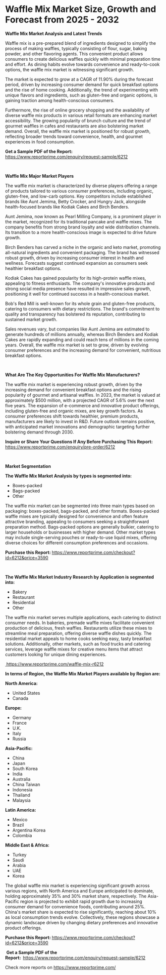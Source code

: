 <p><h1>Waffle Mix Market Size, Growth and Forecast from 2025 - 2032</h1></p><p><strong>Waffle Mix Market Analysis and Latest Trends</strong></p>
<p><p>Waffle mix is a pre-prepared blend of ingredients designed to simplify the process of making waffles, typically consisting of flour, sugar, baking powder, and other flavoring agents. This convenient product allows consumers to create delicious waffles quickly with minimal preparation time and effort. As dining habits evolve towards convenience and ready-to-cook options, the waffle mix market is witnessing significant growth.</p><p>The market is expected to grow at a CAGR of 11.90% during the forecast period, driven by increasing consumer demand for quick breakfast options and the rise of home cooking. Additionally, the trend of experimenting with unique flavors and ingredients, such as gluten-free and organic options, is gaining traction among health-conscious consumers. </p><p>Furthermore, the rise of online grocery shopping and the availability of diverse waffle mix products in various retail formats are enhancing market accessibility. The growing popularity of brunch culture and the trend of gourmet waffles in cafes and restaurants are also bolstering market demand. Overall, the waffle mix market is positioned for robust growth, reflecting broader trends toward convenience, health, and gourmet experiences in food consumption.</p></p>
<p><strong>Get a Sample PDF of the Report:&nbsp;</strong> <a href="https://www.reportprime.com/enquiry/request-sample/6212?utm_campaign=3367&utm_medium=2&utm_source=Github&utm_content=ia&utm_term=19032025&utm_id=waffle-mix">https://www.reportprime.com/enquiry/request-sample/6212</a></p>
<p>&nbsp;</p>
<p><strong>Waffle Mix Major Market Players</strong></p>
<p><p>The waffle mix market is characterized by diverse players offering a range of products tailored to various consumer preferences, including organic, gluten-free, and low-carb options. Key competitors include established brands like Aunt Jemima, Betty Crocker, and Hungry Jack, alongside health-focused brands like Kodiak Cakes and Birch Benders.</p><p>Aunt Jemima, now known as Pearl Milling Company, is a prominent player in the market, recognized for its traditional pancake and waffle mixes. The company benefits from strong brand loyalty and wide distribution channels. Its transition to a more health-conscious image is expected to drive future growth.</p><p>Birch Benders has carved a niche in the organic and keto market, promoting all-natural ingredients and convenient packaging. The brand has witnessed robust growth, driven by increasing consumer interest in health and wellness. Forecasts suggest continued expansion as consumers seek healthier breakfast options.</p><p>Kodiak Cakes has gained popularity for its high-protein waffle mixes, appealing to fitness enthusiasts. The company's innovative products and strong social media presence have resulted in impressive sales growth, positioning it well for continued success in a health-conscious market.</p><p>Bob's Red Mill is well-known for its whole grain and gluten-free products, catering to consumers with dietary restrictions. The brand's commitment to quality and transparency has bolstered its reputation, contributing to sustained market growth.</p><p>Sales revenues vary, but companies like Aunt Jemima are estimated to generate hundreds of millions annually, whereas Birch Benders and Kodiak Cakes are rapidly expanding and could reach tens of millions in the coming years. Overall, the waffle mix market is set to grow, driven by evolving consumer preferences and the increasing demand for convenient, nutritious breakfast options.</p></p>
<p>&nbsp;</p>
<p><strong>What Are The Key Opportunities For Waffle Mix Manufacturers?</strong></p>
<p><p>The waffle mix market is experiencing robust growth, driven by the increasing demand for convenient breakfast options and the rising popularity of gourmet and artisanal waffles. In 2023, the market is valued at approximately $500 million, with a projected CAGR of 5.6% over the next five years. The expansion of e-commerce and innovative product offerings, including gluten-free and organic mixes, are key growth factors. As consumer preferences shift towards healthier, premium products, manufacturers are likely to invest in R&D. Future outlook remains positive, with anticipated market innovations and demographic targeting further bolstering demand through 2030.</p></p>
<p><strong>Inquire or Share Your Questions If Any Before Purchasing This Report:</strong> <a href="https://www.reportprime.com/enquiry/pre-order/6212?utm_campaign=3367&utm_medium=2&utm_source=Github&utm_content=ia&utm_term=19032025&utm_id=waffle-mix">https://www.reportprime.com/enquiry/pre-order/6212</a></p>
<p>&nbsp;</p>
<p><strong>Market Segmentation</strong></p>
<p><strong>The Waffle Mix Market Analysis by types is segmented into:</strong></p>
<p><ul><li>Boxes-packed</li><li>Bags-packed</li><li>Other</li></ul></p>
<p><p>The waffle mix market can be segmented into three main types based on packaging: boxes-packed, bags-packed, and other formats. Boxes-packed waffle mixes are typically designed for convenience and often feature attractive branding, appealing to consumers seeking a straightforward preparation method. Bags-packed options are generally bulkier, catering to larger households or businesses with higher demand. Other market types may include single-serving pouches or ready-to-use liquid mixes, offering diverse choices for different consumption preferences and occasions.</p></p>
<p><strong>Purchase this Report:&nbsp;</strong><a href="https://www.reportprime.com/checkout?id=6212&price=3590&utm_campaign=3367&utm_medium=2&utm_source=Github&utm_content=ia&utm_term=19032025&utm_id=waffle-mix">https://www.reportprime.com/checkout?id=6212&price=3590</a></p>
<p>&nbsp;</p>
<p><strong>The Waffle Mix Market Industry Research by Application is segmented into:</strong></p>
<p><ul><li>Bakery</li><li>Restaurant</li><li>Residential</li><li>Other</li></ul></p>
<p><p>The waffle mix market serves multiple applications, each catering to distinct consumer needs. In bakeries, premade waffle mixes facilitate convenient production of delicious, fresh waffles. Restaurants utilize these mixes to streamline meal preparation, offering diverse waffle dishes quickly. The residential market appeals to home cooks seeking easy, tasty breakfast solutions. Additionally, other markets, such as food trucks and catering services, leverage waffle mixes for creative menu items that attract customers looking for unique dining experiences.</p></p>
<p><a href="https://www.reportprime.com/waffle-mix-r6212?utm_campaign=3367&utm_medium=2&utm_source=Github&utm_content=ia&utm_term=19032025&utm_id=waffle-mix">&nbsp;https://www.reportprime.com/waffle-mix-r6212</a></p>
<p><strong>In terms of Region, the Waffle Mix Market Players available by Region are:</strong></p>
<p>
    <p> <strong> North America: </strong>
        <ul>
            <li>United States</li>
            <li>Canada</li>
        </ul>
        </p> 
    <p> <strong> Europe: </strong>
        <ul>
            <li>Germany</li>
            <li>France</li>
            <li>U.K.</li>
            <li>Italy</li>
            <li>Russia</li>
        </ul>
        </p> 
    <p> <strong> Asia-Pacific: </strong>
        <ul>
            <li>China</li>
            <li>Japan</li>
            <li>South Korea</li>
            <li>India</li>
            <li>Australia</li>
            <li>China Taiwan</li>
            <li>Indonesia</li>
            <li>Thailand</li>
            <li>Malaysia</li>
        </ul>
        </p> 
    <p> <strong> Latin America: </strong>
        <ul>
            <li>Mexico</li>
            <li>Brazil</li>
            <li>Argentina Korea</li>
            <li>Colombia</li>
        </ul>
        </p> 
    <p> <strong> Middle East & Africa: </strong>
        <ul>
            <li>Turkey</li>
            <li>Saudi</li>
            <li>Arabia</li>
            <li>UAE</li>
            <li>Korea</li>
        </ul>
    </p>
    </p>
<p><p>The global waffle mix market is experiencing significant growth across various regions, with North America and Europe anticipated to dominate, holding approximately 35% and 30% market share, respectively. The Asia-Pacific region is projected to exhibit rapid growth due to increasing consumer demand for convenience foods, contributing around 25%. China's market share is expected to rise significantly, reaching about 10% as local consumption trends evolve. Collectively, these regions showcase a dynamic landscape driven by changing dietary preferences and innovative product offerings.</p></p>
<p><strong>Purchase this Report: </strong><a href="https://www.reportprime.com/checkout?id=6212&price=3590&utm_campaign=3367&utm_medium=2&utm_source=Github&utm_content=ia&utm_term=19032025&utm_id=waffle-mix">https://www.reportprime.com/checkout?id=6212&price=3590</a></p>
<p>&nbsp;<strong>Get a Sample PDF of the Report:&nbsp;&nbsp;</strong><a href="https://www.reportprime.com/enquiry/request-sample/6212?utm_campaign=3367&utm_medium=2&utm_source=Github&utm_content=ia&utm_term=19032025&utm_id=waffle-mix">https://www.reportprime.com/enquiry/request-sample/6212</a></p>
<p><strong></strong></p>
<p>Check more reports on <a href="https://www.reportprime.com/?utm_campaign=3367&utm_medium=2&utm_source=Github&utm_content=ia&utm_term=19032025&utm_id=waffle-mix">https://www.reportprime.com/</a></p>
